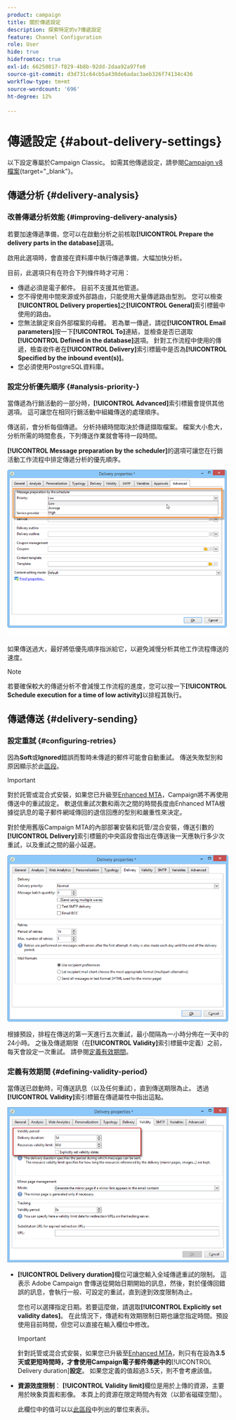 ```yaml
---
product: campaign
title: 關於傳遞設定
description: 探索特定的v7傳遞設定
feature: Channel Configuration
role: User
hide: true
hidefromtoc: true
exl-id: 66250817-f829-4b8b-92dd-2daa92a97fe0
source-git-commit: d3d731c64cb5a430de6adac3aeb326f74134c436
workflow-type: tm+mt
source-wordcount: '696'
ht-degree: 12%

---
```


# 傳遞設定 {#about-delivery-settings}

以下設定專屬於Campaign Classic。 如需其他傳遞設定，請參閱[Campaign v8檔案](https://experienceleague.adobe.com/docs/campaign/campaign-v8/send/gs-message.html){target="_blank"}。

## 傳遞分析 {#delivery-analysis}

### 改善傳遞分析效能 {#improving-delivery-analysis}

若要加速傳遞準備，您可以在啟動分析之前核取&#x200B;**[!UICONTROL Prepare the delivery parts in the database]**&#x200B;選項。

啟用此選項時，會直接在資料庫中執行傳遞準備，大幅加快分析。

目前，此選項只有在符合下列條件時才可用：

* 傳遞必須是電子郵件。 目前不支援其他管道。
* 您不得使用中間來源或外部路由，只能使用大量傳遞路由型別。 您可以檢查&#x200B;**[!UICONTROL Delivery properties]**&#x200B;之&#x200B;**[!UICONTROL General]**&#x200B;索引標籤中使用的路由。
* 您無法鎖定來自外部檔案的母體。 若為單一傳遞，請從&#x200B;**[!UICONTROL Email parameters]**&#x200B;按一下&#x200B;**[!UICONTROL To]**&#x200B;連結，並檢查是否已選取&#x200B;**[!UICONTROL Defined in the database]**&#x200B;選項。 針對工作流程中使用的傳遞，檢查收件者在&#x200B;**[!UICONTROL Delivery]**&#x200B;索引標籤中是否為&#x200B;**[!UICONTROL Specified by the inbound event(s)]**。
* 您必須使用PostgreSQL資料庫。

### 設定分析優先順序 {#analysis-priority-}

當傳遞為行銷活動的一部分時，**[!UICONTROL Advanced]**&#x200B;索引標籤會提供其他選項。 這可讓您在相同行銷活動中組織傳送的處理順序。

傳送前，會分析每個傳遞。 分析持續時間取決於傳遞擷取檔案。 檔案大小愈大，分析所需的時間愈長，下列傳送作業就會等待一段時間。

**[!UICONTROL Message preparation by the scheduler]**&#x200B;的選項可讓您在行銷活動工作流程中排定傳遞分析的優先順序。

![](assets/delivery_analysis_priority.png)

如果傳送過大，最好將低優先順序指派給它，以避免減慢分析其他工作流程傳送的速度。

>[!NOTE]
>
>若要確保較大的傳遞分析不會減慢工作流程的進度，您可以按一下&#x200B;**[!UICONTROL Schedule execution for a time of low activity]**&#x200B;以排程其執行。

## 傳遞傳送 {#delivery-sending}

### 設定重試 {#configuring-retries}

因為&#x200B;**Soft**&#x200B;或&#x200B;**Ignored**&#x200B;錯誤而暫時未傳遞的郵件可能會自動重試。 傳送失敗型別和原因顯示於此[區段](understanding-delivery-failures.md#delivery-failure-types-and-reasons)。

>[!IMPORTANT]
>
>對於託管或混合式安裝，如果您已升級至[Enhanced MTA](sending-with-enhanced-mta.md)，Campaign將不再使用傳送中的重試設定。 軟退信重試次數和兩次之間的時間長度由Enhanced MTA根據從訊息的電子郵件網域傳回的退信回應的型別和嚴重性來決定。

對於使用舊版Campaign MTA的內部部署安裝和託管/混合安裝，傳送引數的&#x200B;**[!UICONTROL Delivery]**&#x200B;索引標籤的中央區段會指出在傳送後一天應執行多少次重試，以及重試之間的最小延遲。

![](assets/s_ncs_user_wizard_retry_param.png)

根據預設，排程在傳送的第一天進行五次重試，最小間隔為一小時分佈在一天中的24小時。 之後及傳遞期限（在&#x200B;**[!UICONTROL Validity]**&#x200B;索引標籤中定義）之前，每天會設定一次重試。 請參閱[定義有效期間](#defining-validity-period)。

### 定義有效期間 {#defining-validity-period}

當傳送已啟動時，可傳送訊息（以及任何重試），直到傳送期限為止。 透過&#x200B;**[!UICONTROL Validity]**&#x200B;索引標籤在傳遞屬性中指出這點。

![](assets/s_ncs_user_email_del_valid_period.png)

* **[!UICONTROL Delivery duration]**&#x200B;欄位可讓您輸入全域傳遞重試的限制。 這表示 Adobe Campaign 會傳送從開始日期開始的訊息，然後，對於僅傳回錯誤的訊息，會執行一般、可設定的重試，直到達到效度限制為止。

  您也可以選擇指定日期。若要這麼做，請選取&#x200B;**[!UICONTROL Explicitly set validity dates]**。 在此情況下，傳遞和有效期限制日期也讓您指定時間。預設使用目前時間，但您可以直接在輸入欄位中修改。

  >[!IMPORTANT]
  >
  >針對託管或混合式安裝，如果您已升級至[Enhanced MTA](sending-with-enhanced-mta.md)，則只有在設為&#x200B;**3.5天或更短時間時，才會使用Campaign電子郵件傳遞中的&#x200B;**[!UICONTROL Delivery duration]**設定**。 如果您定義的值超過3.5天，則不會考慮該值。

* **資源效度限制**： **[!UICONTROL Validity limit]**&#x200B;欄位是用於上傳的資源，主要用於映象頁面和影像。 本頁上的資源在限定時間內有效（以節省磁碟空間）。

  此欄位中的值可以以[此區段](../../platform/using/adobe-campaign-workspace.md#default-units)中列出的單位來表示。
